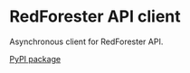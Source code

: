 # RedForester API client

Asynchronous client for RedForester API.

[PyPI package](https://pypi.org/project/rf-api-client/)
